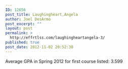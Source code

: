```yaml
---
ID: 12656
post_title: Laughingheart,Angela
author: Joel DesArmo
post_excerpt: ""
layout: post
permalink: >
  http://effrtlss.com/laughingheartangela-3/
published: true
post_date: 2012-11-02 20:52:38
---
```

<p>Average GPA in Spring 2012 for first course listed: 3.599</p>